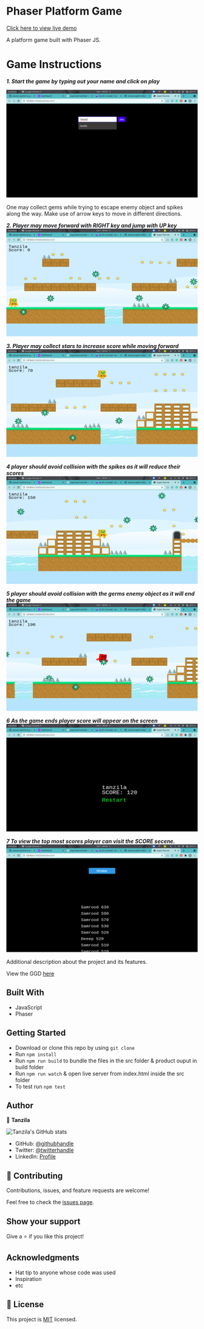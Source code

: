 # Phaser Platform Game

[Click here to view live demo](https://tanzila-abedin.github.io/super-runner/)

A platform game built with Phaser JS.

# Game Instructions 

***1. Start the game by typing out your name and click on play***

![screenshot](./src/assets/instruction/ss1.png)

One may collect gems while trying to escape enemy object and spikes along the way. Make use of arrow keys to move in different directions.

***2. Player may move forward with RIGHT key and jump with UP key***
![screenshot](src/assets/instruction/ss2.png)

***3. Player may collect stars to increase score while moving forward***
![screenshot](src/assets/instruction/ss4.png)

***4 player should avoid collision with the spikes as it will reduce their scores***
![screenshot](src/assets/instruction/ss6.png)

***5 player should avoid collision with the germs enemy object as it will end the game***
![screenshot](src/assets/instruction/ss11.png)

***6 As the game ends player score will appear on the screen***
![screenshot](src/assets/instruction/ss8.png)

***7 To view the top most scores player can visit the SCORE secene.*** 
![screenshot](src/assets/instruction/ss9.png)

Additional description about the project and its features. 

View the GGD [here](GDD.md)

## Built With

- JavaScript
- Phaser

## Getting Started

- Download or clone this repo by using `git clone `
- Run `npm install`
- Run `npm run build` to bundle the files in the src folder & product ouput in build folder
- Run `npm run watch` & open live server from index.html inside the src folder
- To test run `npm test`

## Author

👤 **Tanzila**

![Tanzila's GitHub stats](https://github-readme-stats.vercel.app/api?username=tanzila-abedin&count_private=true&theme=dark&show_icons=true)

- GitHub: [@githubhandle](https://github.com/tanzila-abedin)
- Twitter: [@twitterhandle](https://twitter.com/TanzilaAbedin)
- LinkedIn: [Profile](https://www.linkedin.com/in/tanzila-abedin-331440b2/)

## 🤝 Contributing

Contributions, issues, and feature requests are welcome!

Feel free to check the [issues page](../../issues/).

## Show your support

Give a ⭐️ if you like this project!

## Acknowledgments

- Hat tip to anyone whose code was used
- Inspiration
- etc

## 📝 License

This project is [MIT](LICENSE) licensed.
